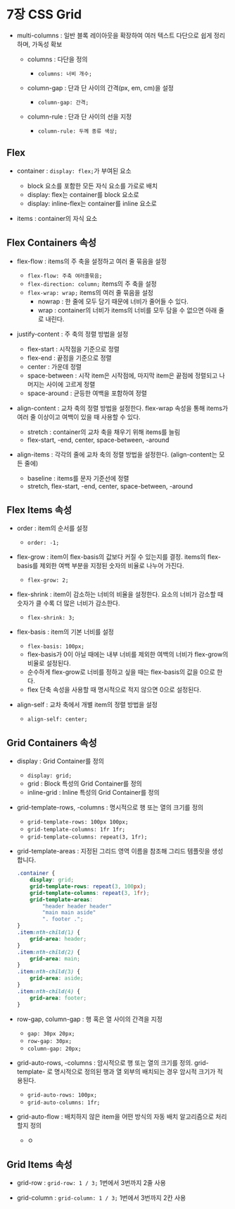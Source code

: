 # 7장 CSS Grid

* multi-columns : 일반 블록 레이아웃을 확장하여 여러 텍스트 다단으로 쉽게 정리하며, 가독성 확보

    * columns : 다단을 정의
        * ```columns: 너비 개수;```
    
    * column-gap : 단과 단 사이의 간격(px, em, cm)을 설정
        * ```column-gap: 간격;```

    * column-rule : 단과 단 사이의 선을 지정
        * ```column-rule: 두께 종류 색상;```

## Flex

* container : ```display: flex;```가 부여된 요소
    * block 요소를 포함한 모든 자식 요소를 가로로 배치
    * display: flex는 container를 block 요소로
    * display: inline-flex는 container를 inline 요소로

* items : container의 자식 요소

## Flex Containers 속성

* flex-flow : items의 주 축을 설정하고 여러 줄 묶음을 설정
    * ```flex-flow: 주축 여러줄묶음;```
    * ```flex-direction: column;``` items의 주 축을 설정
    * ```flex-wrap: wrap;``` items의 여러 줄 묶음을 설정
        * nowrap : 한 줄에 모두 담기 때문에 너비가 줄어들 수 있다.
        * wrap : container의 너비가 items의 너비를 모두 담을 수 없으면 아래 줄로 내린다.
    
* justify-content : 주 축의 정렬 방법을 설정
    * flex-start : 시작점을 기준으로 정렬
    * flex-end : 끝점을 기준으로 정렬
    * center : 가운데 정렬
    * space-between : 시작 item은 시작점에, 마지막 item은 끝점에 정렬되고 나머지는 사이에 고르게 정렬
    * space-around : 균등한 여백을 포함하여 정렬

* align-content : 교차 축의 정렬 방법을 설정한다. flex-wrap 속성을 통해 items가 여러 줄 이상이고 여백이 있을 때 사용할 수 있다.
    * stretch : container의 교차 축을 채우기 위해 items를 늘림
    * flex-start, -end, center, space-between, -around

* align-items : 각각의 줄에 교차 축의 정렬 방법을 설정한다. (align-content는 모든 줄에)
    * baseline : items를 문자 기준선에 정렬
    * stretch, flex-start, -end, center, space-between, -around

## Flex Items 속성

* order : item의 순서를 설정
    * ```order: -1;```

* flex-grow : item이 flex-basis의 값보다 커질 수 있는지를 결정. items의 flex-basis를 제외한 여백 부분을 지정된 숫자의 비율로 나누어 가진다.
    * ```flex-grow: 2;```

* flex-shrink : item이 감소하는 너비의 비율을 설정한다. 요소의 너비가 감소할 때 숫자가 클 수록 더 많은 너비가 감소한다.
    * ```flex-shrink: 3;```

* flex-basis : item의 기본 너비를 설정
    * ```flex-basis: 100px;```
    * flex-basis가 0이 아닐 때에는 내부 너비를 제외한 여백의 너비가 flex-grow의 비율로 설정된다.
    * 순수하게 flex-grow로 너비를 정하고 싶을 때는 flex-basis의 값을 0으로 한다.
    * flex 단축 속성을 사용할 때 명시적으로 적지 않으면 0으로 설정된다.

* align-self : 교차 축에서 개별 item의 정렬 방법을 설정
    * ```align-self: center;```

## Grid Containers 속성

* display : Grid Container를 정의
    * ```display: grid;```
    * grid : Block 특성의 Grid Container를 정의
    * inline-grid : Inline 특성의 Grid Container를 정의

* grid-template-rows, -columns : 명시적으로 행 또는 열의 크기를 정의
    * ```grid-template-rows: 100px 100px;```
    * ```grid-template-columns: 1fr 1fr;```
    * ```grid-template-columns: repeat(3, 1fr);```

* grid-template-areas : 지정된 그리드 영역 이름을 참조해 그리드 템플릿을 생성합니다.

    ```css
    .container {
        display: grid;
        grid-template-rows: repeat(3, 100px);
        grid-template-columns: repeat(3, 1fr);
        grid-template-areas:
            "header header header"
            "main main aside"
            ". footer .";
    }
    .item:nth-child(1) {
        grid-area: header;
    }
    .item:nth-child(2) {
        grid-area: main;
    }
    .item:nth-child(3) {
        grid-area: aside;
    }
    .item:nth-child(4) {
        grid-area: footer;
    }
    ```

* row-gap, column-gap : 행 혹은 열 사이의 간격을 지정

    * ```gap: 30px 20px;```
    * ```row-gap: 30px;```
    * ```column-gap: 20px;```

* grid-auto-rows, -columns : 암시적으로 행 또는 열의 크기를 정의. grid-template- 로 명시적으로 정의된 행과 열 외부의 배치되는 경우 암시적 크기가 적용된다.
    * ```grid-auto-rows: 100px;```
    * ```grid-auto-columns: 1fr;```

* grid-auto-flow : 배치하지 않은 item을 어떤 방식의 자동 배치 알고리즘으로 처리할지 정의
    * ㅇ

## Grid Items 속성

* grid-row : ```grid-row: 1 / 3;``` 1번에서 3번까지 2줄 사용

* grid-column : ```grid-column: 1 / 3;``` 1번에서 3번까지 2칸 사용

